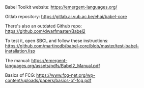 Babel Toolkit website:
https://emergent-languages.org/

Gitlab repository:
https://gitlab.ai.vub.ac.be/ehai/babel-core

There's also an outdated Github repo:
https://github.com/dwarfmaster/Babel2

To test it, open SBCL and follow these instructions:
https://github.com/martinodb/babel-core/blob/master/test-babel-installation.lisp

The manual:
https://emergent-languages.org/assets/pdfs/Babel2_Manual.pdf

Basics of FCG:
https://www.fcg-net.org/wp-content/uploads/papers/basics-of-fcg.pdf
